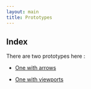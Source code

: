```yaml
---
layout: main
title: Prototypes
---
```


## Index
There are two prototypes here :

  - [One with arrows](arrows/)

  - [One with viewports](viewports/)

